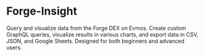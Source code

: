 # Forge-Insight
Query and visualize data from the Forge DEX on Evmos. Create custom GraphQL queries, visualize results in various charts, and export data in CSV, JSON, and Google Sheets. Designed for both beginners and advanced users.
